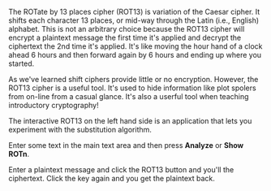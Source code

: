 The ROTate by 13 places cipher (ROT13) is variation of the Caesar cipher. It shifts each character 13 places, or mid-way through the Latin (i.e., English) alphabet. This is not an arbitrary choice because the ROT13 cipher will encrypt a plaintext message the first time it's applied and decrypt the ciphertext the 2nd time it's applied. It's like moving the hour hand of a clock ahead 6 hours and then forward again by 6 hours and ending up where you started.

As we've learned shift ciphers provide little or no encryption. However, the ROT13 cipher is a useful tool. It's used to hide information like plot spolers from on-line from a casual glance. It's also a userful tool when teaching introductory cryptography!

The interactive ROT13 on the left hand side is an application that lets you experiment with the substitution algorithm.

Enter some text in the main text area and then press **Analyze** or **Show ROTn**.

Enter a plaintext message and click the ROT13 button and you'll the ciphertext. Click the key again and you get the plaintext back.